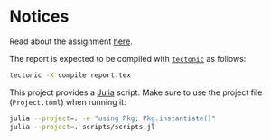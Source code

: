# Notices

Read about the assignment [here](./materials/assignment.pdf).

The report is expected to be compiled with [`tectonic`](https://tectonic-typesetting.github.io/en-US/) as follows:

```bash
tectonic -X compile report.tex
```

This project provides a [Julia](https://julialang.org) script. Make sure to use the project file (`Project.toml`) when running it:

```bash
julia --project=. -e "using Pkg; Pkg.instantiate()"
julia --project=. scripts/scripts.jl
```
